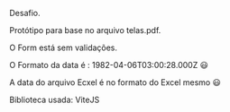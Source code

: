 Desafio.

Protótipo para base no arquivo telas.pdf.

O Form está sem validações.

O Formato da data é : 1982-04-06T03:00:28.000Z 😃

A data do arquivo Ecxel é no formato do Excel mesmo 😃

Biblioteca usada:
ViteJS

